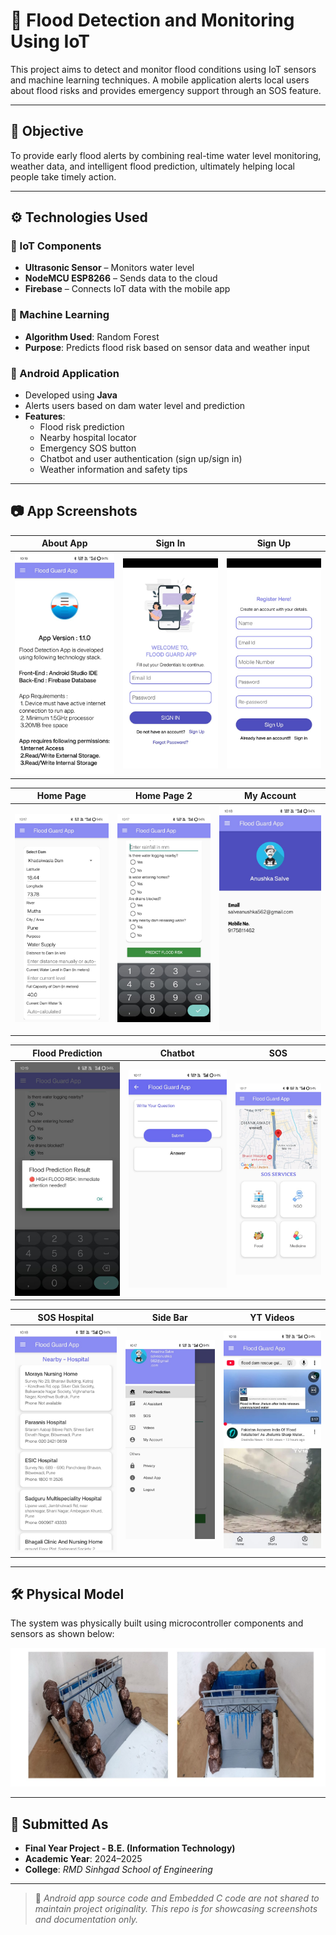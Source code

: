 # 🌊 Flood Detection and Monitoring Using IoT

This project aims to detect and monitor flood conditions using IoT sensors and machine learning techniques. A mobile application alerts local users about flood risks and provides emergency support through an SOS feature.

---

## 🎯 Objective

To provide early flood alerts by combining real-time water level monitoring, weather data, and intelligent flood prediction, ultimately helping local people take timely action.

---

## ⚙️ Technologies Used

### 📡 IoT Components
- **Ultrasonic Sensor** – Monitors water level
- **NodeMCU ESP8266** – Sends data to the cloud
- **Firebase** – Connects IoT data with the mobile app

### 🧠 Machine Learning
- **Algorithm Used**: Random Forest  
- **Purpose**: Predicts flood risk based on sensor data and weather input

### 📱 Android Application
- Developed using **Java**
- Alerts users based on dam water level and prediction
- **Features**:
  - Flood risk prediction
  - Nearby hospital locator
  - Emergency SOS button
  - Chatbot and user authentication (sign up/sign in)
  - Weather information and safety tips

---

## 📷 App Screenshots

| About App | Sign In | Sign Up |
|-----------|---------|---------|
| ![](screenshots/About%20App.jpeg) | ![](screenshots/Sign%20In.jpeg) | ![](screenshots/Sign%20up.jpeg) |

| Home Page | Home Page 2 | My Account |
|-----------|--------------|------------|
| ![](screenshots/Home%20Page.jpeg) | ![](screenshots/Home%20Page%202.jpeg) | ![](screenshots/MY%20Accoumt.jpeg) |

| Flood Prediction | Chatbot | SOS |
|------------------|---------|-----|
| ![](screenshots/Flood%20risk%20predition.jpeg) | ![](screenshots/Chat%20bot.jpeg) | ![](screenshots/SOS.jpeg) |

| SOS Hospital | Side Bar | YT Videos |
|--------------|----------|-----------|
| ![](screenshots/SOS%20Hospital.jpeg) | ![](screenshots/Side%20bar.jpeg) | ![](screenshots/YT%20Videos.jpeg) |

---

## 🛠️ Physical Model

The system was physically built using microcontroller components and sensors as shown below:

![Physical Model](screenshots/Physical-Model.jpeg)

---

## 📃 Submitted As

- **Final Year Project - B.E. (Information Technology)**  
- **Academic Year**: 2024–2025  
- **College**: *RMD Sinhgad School of Engineering*

---

> 🔐 _Android app source code and Embedded C code are not shared to maintain project originality. This repo is for showcasing screenshots and documentation only._
